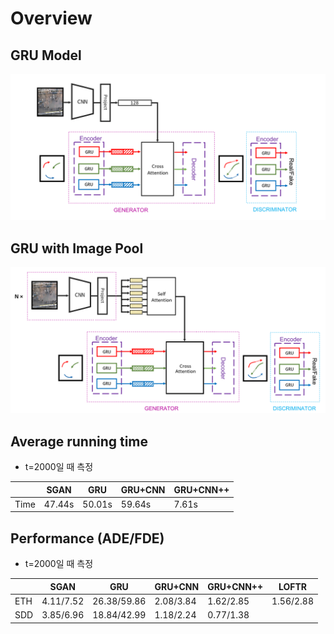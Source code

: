# Overview
## GRU Model
![](assets/sgan-gru.png)

## GRU with Image Pool
![](assets/sgan-gru-pool.png)

## Average running time
- t=2000일 때 측정

|      | SGAN   | GRU    | GRU+CNN | GRU+CNN++ |
| ---- | ------ | ------ | ------- | --------- |
| Time | 47.44s | 50.01s | 59.64s  | 7.61s     |



## Performance (ADE/FDE)
- t=2000일 때 측정

|     | SGAN      | GRU         | GRU+CNN   | GRU+CNN++ | LOFTR     |
| --- | --------- | ----------- | --------- | --------- | --------- |
| ETH | 4.11/7.52 | 26.38/59.86 | 2.08/3.84 | 1.62/2.85 | 1.56/2.88 |
| SDD | 3.85/6.96 | 18.84/42.99 | 1.18/2.24 | 0.77/1.38 |           |
